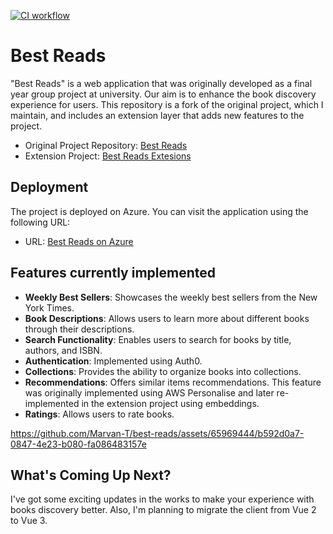 [![CI workflow](https://github.com/Marvan-T/best-reads/actions/workflows/ci.yml/badge.svg)](https://github.com/Marvan-T/best-reads/actions/workflows/ci.yml)

# Best Reads

"Best Reads" is a web application that was originally developed as a final year group project at
university. Our aim is to enhance the book discovery experience for users. This repository is a fork
of the original project, which I maintain, and includes an extension layer that adds new features to
the project.

- Original Project
  Repository: [Best Reads](https://github.com/laurenmaylittle-cs/book-recommendations)
- Extension Project: [Best Reads Extesions](https://github.com/Marvan-T/bestreads-extensions)

## Deployment

The project is deployed on Azure. You can visit the application using the following URL:

- URL: [Best Reads on Azure](https://best-reads.azurewebsites.net)

## Features currently implemented

- **Weekly Best Sellers**: Showcases the weekly best sellers from the New York Times.
- **Book Descriptions**: Allows users to learn more about different books through their
  descriptions.
- **Search Functionality**: Enables users to search for books by title, authors, and ISBN.
- **Authentication**: Implemented using Auth0.
- **Collections**: Provides the ability to organize books into collections.
- **Recommendations**: Offers similar items recommendations. This feature was originally implemented
  using AWS Personalise and later re-implemented in the extension project using embeddings.
- **Ratings**: Allows users to rate books.

https://github.com/Marvan-T/best-reads/assets/65969444/b592d0a7-0847-4e23-b080-fa086483157e

## What's Coming Up Next?

I've got some exciting updates in the works to make your experience with books discovery better.
Also,
I'm planning to migrate the client from Vue 2 to Vue 3.




